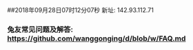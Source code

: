 ##2018年09月28日07时12分07秒 新址: 142.93.112.71
### 兔友常见问题及解答: https://github.com/wanggonging/d/blob/w/FAQ.md
